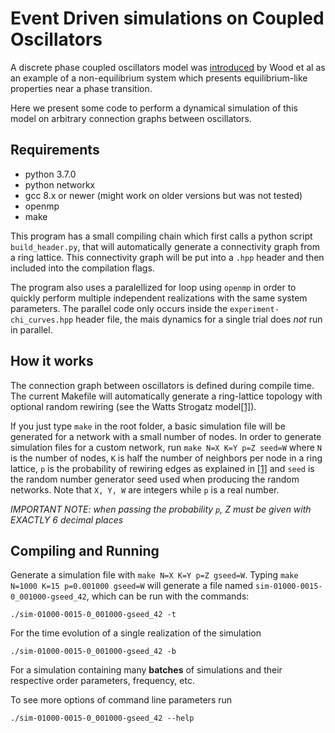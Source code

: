 # Event Driven simulations on Coupled Oscillators
A discrete phase coupled oscillators model was [introduced](https://journals.aps.org/prl/pdf/10.1103/PhysRevLett.96.145701 "Universality of Synchrony: Critical Behavior in a Discrete Model of Stochastic Phase-Coupled Oscillators")
by Wood et al as an example of a non-equilibrium system which presents
equilibrium-like properties near a phase transition.

Here we present some code to perform a dynamical simulation of this model on
arbitrary connection graphs between oscillators.

## Requirements

- python 3.7.0
- python networkx
- gcc 8.x or newer (might work on older versions but was not tested)
- openmp
- make

This program has a small compiling chain which first calls a python script
`build_header.py`, that will automatically generate a connectivity graph from a
ring lattice. This connectivity graph will be put into a `.hpp` header and then
included into the compilation flags.

The program also uses a paralellized for loop using `openmp` in order to quickly
perform multiple independent realizations with the same system parameters. The
parallel code only occurs inside the `experiment-chi_curves.hpp` header file,
the mais dynamics for a single trial does *not* run in parallel.

## How it works
The connection graph between oscillators is defined during compile time.
The current Makefile will automatically generate a ring-lattice topology with
optional random rewiring (see the Watts Strogatz model[[1]](https://www.nature.com/articles/30918 "Small World Networks")).

If you just type `make` in the root folder, a basic simulation file will be
generated for a network with a small number of nodes. In order to generate
simulation files for a custom network, run `make N=X K=Y p=Z seed=W` where `N`
is the number of nodes, `K` is half the number of neighbors per node in a ring
lattice, `p` is the probability of rewiring edges as explained in [[1]](https://www.nature.com/articles/30918 "Small World Networks")
and `seed` is the random number generator seed used when producing the random
networks. Note that `X, Y, W` are integers while `p` is a real number.

*IMPORTANT NOTE: when passing the probability `p`, Z must be given with EXACTLY
6 decimal places*

## Compiling and Running
Generate a simulation file with `make N=X K=Y p=Z gseed=W`.
Typing `make N=1000 K=15 p=0.001000 gseed=W` will generate a file named
`sim-01000-0015-0_001000-gseed_42`, which can be run with the commands:

    ./sim-01000-0015-0_001000-gseed_42 -t

For the time evolution of a single realization of the simulation

    ./sim-01000-0015-0_001000-gseed_42 -b

For a simulation containing many **batches** of simulations and their respective
order parameters, frequency, etc.

To see more options of command line parameters run

    ./sim-01000-0015-0_001000-gseed_42 --help
